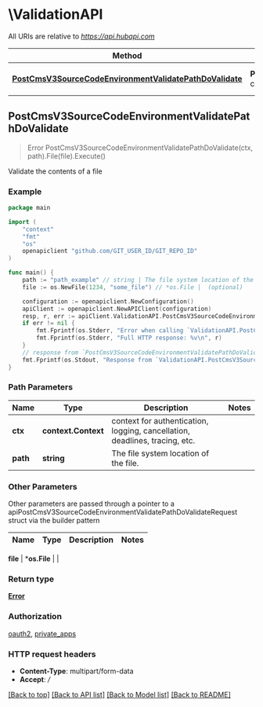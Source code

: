 # \ValidationAPI

All URIs are relative to *https://api.hubapi.com*

Method | HTTP request | Description
------------- | ------------- | -------------
[**PostCmsV3SourceCodeEnvironmentValidatePathDoValidate**](ValidationAPI.md#PostCmsV3SourceCodeEnvironmentValidatePathDoValidate) | **Post** /cms/v3/source-code/{environment}/validate/{path} | Validate the contents of a file



## PostCmsV3SourceCodeEnvironmentValidatePathDoValidate

> Error PostCmsV3SourceCodeEnvironmentValidatePathDoValidate(ctx, path).File(file).Execute()

Validate the contents of a file



### Example

```go
package main

import (
	"context"
	"fmt"
	"os"
	openapiclient "github.com/GIT_USER_ID/GIT_REPO_ID"
)

func main() {
	path := "path_example" // string | The file system location of the file.
	file := os.NewFile(1234, "some_file") // *os.File |  (optional)

	configuration := openapiclient.NewConfiguration()
	apiClient := openapiclient.NewAPIClient(configuration)
	resp, r, err := apiClient.ValidationAPI.PostCmsV3SourceCodeEnvironmentValidatePathDoValidate(context.Background(), path).File(file).Execute()
	if err != nil {
		fmt.Fprintf(os.Stderr, "Error when calling `ValidationAPI.PostCmsV3SourceCodeEnvironmentValidatePathDoValidate``: %v\n", err)
		fmt.Fprintf(os.Stderr, "Full HTTP response: %v\n", r)
	}
	// response from `PostCmsV3SourceCodeEnvironmentValidatePathDoValidate`: Error
	fmt.Fprintf(os.Stdout, "Response from `ValidationAPI.PostCmsV3SourceCodeEnvironmentValidatePathDoValidate`: %v\n", resp)
}
```

### Path Parameters


Name | Type | Description  | Notes
------------- | ------------- | ------------- | -------------
**ctx** | **context.Context** | context for authentication, logging, cancellation, deadlines, tracing, etc.
**path** | **string** | The file system location of the file. | 

### Other Parameters

Other parameters are passed through a pointer to a apiPostCmsV3SourceCodeEnvironmentValidatePathDoValidateRequest struct via the builder pattern


Name | Type | Description  | Notes
------------- | ------------- | ------------- | -------------

 **file** | ***os.File** |  | 

### Return type

[**Error**](Error.md)

### Authorization

[oauth2](../README.md#oauth2), [private_apps](../README.md#private_apps)

### HTTP request headers

- **Content-Type**: multipart/form-data
- **Accept**: */*

[[Back to top]](#) [[Back to API list]](../README.md#documentation-for-api-endpoints)
[[Back to Model list]](../README.md#documentation-for-models)
[[Back to README]](../README.md)


